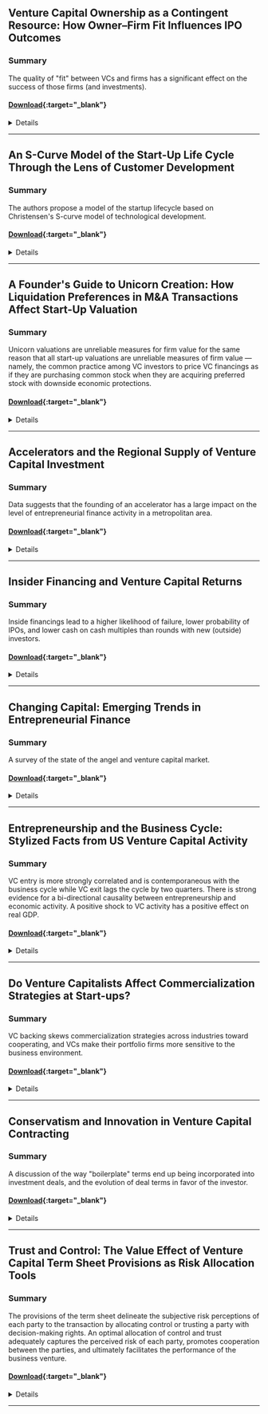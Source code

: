 ## Venture Capital Ownership as a Contingent Resource: How Owner–Firm Fit Influences IPO Outcomes


### Summary

The quality of "fit" between VCs and firms has a significant effect on the success of those firms (and investments).

#### [Download](http://amj.aom.org/content/59/3/930.abstract){:target="_blank"}


<details> <div markdown="1">

### Academy of Management Journal, 2016

### Authors
* Razvan Lungeanu - Pennsylvania State University
* Edward J. Zajac - Northwestern University


### Abstract

> This study seeks to contribute to the literature on corporate ownership and firm performance by advancing an expertise-based perspective that views owners as a contingent resource. Specifically, we propose that heterogeneous prior experiences of corporate owners creates identifiable and evolving differences in owner expertise, and that these differences in expertise, when matched appropriately to firms’ specific and changing strategic needs, will be a source of value over the life cycle of a firm. We draw from the venture capital (VC) context to identify ex ante the meaningful differences in owner expertise, as well as the firm-specific situations in which we believe a fit or misfit would exist between VC owners and these private firms. We test and find support for our predictions regarding the performance benefits of well-matched owners and firms using an extensive longitudinal dataset of the population of U.S. private firms seeking to go public from 1997 to 2004, and their VC owners. We discuss the implications of our approach as they relate to future research opportunities across the corporate governance, strategy, and entrepreneurship literatures.
</div> </details>

---

## An S-Curve Model of the Start-Up Life Cycle Through the Lens of Customer Development

### Summary

The authors propose a model of the startup lifecycle based on Christensen's S-curve model of technological development.

#### [Download](http://www.iijournals.com/doi/abs/10.3905/jpe.2015.18.2.023){:target="_blank"}


<details> <div markdown="1">

### The Journal of Private Equity, 2015

### Authors
* Jeffrey Overall - Ryerson University
* Sean Wise - Ryerson University


### Abstract

> Using the S-curve model of entrepreneurship, start-up funding, and customer development as a theoretical foundation, researchers can go in several directions. First, they can take a case study approach by investigating young start-ups and, using their financial statements, plotting performance longitudinally. Next, qualitative assessments can be done to understand potential risks that occur at each phase. Third, researchers can develop a greater understanding of the antecedents of early problems and what corrective actions can be implemented to curb the onset of trouble. Finally, large-scale quantitative assessments can be conducted to understand whether certain control variables, such as industry, culture, level of industrial development of the country, and experience of the entrepreneurs, can influence the stages in the S-curve model of entrepreneurship, start-up funding, and customer development.
</div> </details>

---

## A Founder's Guide to Unicorn Creation: How Liquidation Preferences in M&A Transactions Affect Start-Up Valuation

### Summary

Unicorn valuations are unreliable measures for firm value for the same reason that all start-up valuations are unreliable measures of firm value — namely, the common practice among VC investors to price VC financings as if they are purchasing common stock when they are acquiring preferred stock with downside economic protections.

#### [Download](https://papers.ssrn.com/sol3/papers.cfm?abstract_id=2664236){:target="_blank"}


<details> <div markdown="1">

### Research Handbook on Mergers and Acquisitions (Davidoff-Solomon & Hill, eds.), Forthcoming 

### Authors
* Robert P. Bartlett III - University of California, Berkeley


### Abstract

> This chapter, written for a Research Handbook on Mergers and Acquisitions (Davidoff-Solomon & Hill, eds.), investigates the widespread claim that the billion dollar valuations of “unicorn” start-ups are unreliable because of the manner in which founders bargain for these valuations with their venture capital (VC) investors. In particular, unicorn skeptics posit that VC investors agree to use these valuations in exchange for receiving enhanced preferred stock preferences, particularly enhanced liquidation preferences that are payable on a sale of the company. 

By examining how liquidation preferences affect expected returns of founders and VC investors, this chapter argues that unicorn valuations are indeed unreliable measures of firm value but not for the reasons suggested by unicorn skeptics. While offering enhanced liquidation preferences to an investor can overcome the reduction in expected returns caused by financing a firm at a higher valuation, doing so will generally be more detrimental to a founder’s expected returns than financing the company at a lower valuation using a conventional liquidation preference. Rather, this chapter argues that unicorn valuations are unreliable measures for firm value for the same reason that all start-up valuations are unreliable measures of firm value — namely, the common practice among VC investors to price VC financings as if they are purchasing common stock when they are acquiring preferred stock with downside economic protections. As a result of this practice, the reported valuations of unicorns and non-unicorns alike can be significantly higher than the enterprise value an investor is implicitly placing on a firm when financing it. For founders and prior stockholders, this insight has important implications for understanding the effective enterprise value being used in a financing and avoiding unintended dilution.
</div> </details>

---

## Accelerators and the Regional Supply of Venture Capital Investment


### Summary

Data suggests that the founding of an accelerator has a large impact on the level of entrepreneurial finance activity in a metropolitan area.

#### [Download](https://papers.ssrn.com/sol3/papers.cfm?abstract_id=2518668){:target="_blank"}


<details> <div markdown="1">

### Working paper

### Authors
* Daniel C. Fehder - MIT
* Yael V. Hochberg - NBER; Rice University


### Abstract

> Recent years have seen the rapid emergence of a new type of program aimed at seeding startup companies. These programs, often referred to as accelerators, differ from previously known seed-stage institutions such as incubators and angel groups. While proliferation of such accelerators is evident, evidence on efficacy and role of these programs is scant. Nonetheless, local governments and founders of such programs often cite the motivation for their establishment and funding as the desire to transform their local economies through the establishment of a startup technology cluster in their region. In this paper, we attempt to assess the impact that such programs can have on the entrepreneurial ecosystem of the regions in which they are established, by exploring the effects of accelerators on the availability and provision of seed and early stage venture capital funding in the local region.
</div> </details>

---


## Insider Financing and Venture Capital Returns

### Summary

Inside financings lead to a higher likelihood of failure, lower probability of IPOs, and lower cash on cash multiples than rounds with new (outside) investors.

#### [Download](https://papers.ssrn.com/sol3/papers.cfm?abstract_id=2849681##){:target="_blank"}


<details> <div markdown="1">

### Stanford University Graduate School of Business Research Paper No. 16-45 

### Authors
* Michael Ewens - California Institute of Technology
* Matthew Rhodes-Kropf - Harvard Business School; NBER
* Ilya A. Strebulaev - Stanford University; NBER


### Abstract

> Staged financing of venture capital-backed firms is valuable to both investors and entrepreneurs, but comes with a potential cost: hold-up. With asymmetric information and strong control rights, financial intermediaries may earn rents on their inside knowledge. We find that environments where insiders have the significant potential to hold-up the entrepreneur -- financings where only previous investors participate -- have predictable outcomes and returns. However, in contrast to predictions from the theory of hold-up, we show that these inside financings lead to a higher likelihood of failure, lower probability of IPOs, and lower cash on cash multiples than rounds with new (outside) investors. Inside financings also appear to be negative NPV, suggesting that investors make inefficient continuation decisions. We propose a novel alternative and show how the findings are consistent with a manifestation of an agency problem driven by changing opportunity costs over the VC fund life-cycle.
</div> </details>

---


## Changing Capital: Emerging Trends in Entrepreneurial Finance


### Summary

A survey of the state of the angel and venture capital market.

#### [Download](https://papers.ssrn.com/sol3/papers.cfm?abstract_id=2859883){:target="_blank"}


<details> <div markdown="1">

### Kauffman Foundation

### Authors
* Ewing Marion Kauffman Foundation 


### Abstract

> Capital is obviously vital to entrepreneurs, and the sources and types of capital available to them are changing. The gaps that exist between investors and entrepreneurs have narrowed due to networks created by new technologies. Easier communication has created new ways for investors to aggregate and deploy capital. Furthermore, the transaction costs of capital formation are falling rapidly, as evidenced by the growth of phenomena such as crowdfunding, online angel syndicates, online lending, and new venture funds operating beyond traditional hubs and with novel investing goals.

The Kauffman Foundation seeks to provide improved data and analysis about trends in entrepreneurial capital formation so that we can encourage efforts to enhance the success rates of entrepreneurs everywhere. This report examines current developments in the field, draws out some broad trends, and considers their implications for entrepreneurs. 

Data collection was carried out across several parts of the emerging capital landscape. Fourteen interviews were completed with experts across venture capital (VC), angel, crowdfunding, microfinance, and others involved with new financial technologies and products. Datasets and key industry publications were analyzed for venture capital (National Venture Capital Association and Thomson Reuters), angel syndicate investments (Angel Capital Association, Angel Resource Institute, Halo, and Pitchbook), angel investors (Center for Venture Research), and crowdfunding (Equity crowdfunding portals, Crowdnetic, and Kickstarter). More information on methodology and the datasets used can be made available upon request.
</div> </details>

---


## Entrepreneurship and the Business Cycle: Stylized Facts from US Venture Capital Activity


### Summary

VC entry is more strongly correlated and is contemporaneous with the business cycle while VC exit lags the cycle by two quarters. There is strong evidence for a bi-directional causality between entrepreneurship and economic activity. A positive shock to VC activity has a positive effect on real GDP.

#### [Download](https://papers.ssrn.com/sol3/papers.cfm?abstract_id=2796458){:target="_blank"}


<details> <div markdown="1">

### Carleton Economic Papers

### Authors
* Hashmat U Khan - Carleton University
* Pythagoras Petratos - University of Oxford, Said Business School


### Abstract

> We consider US Venture Capital (VC) activity as a measure of entrepreneurship and study its relationship with the business cycle. This measure addresses some biases in alternative measures such as self-employment and business ownership that have been considered in previous literature. Despite the well-known volatility in VC activity, it remains an important source of funding for entrepreneurs engaging in innovative business creation. We document key stylized facts for VC entry (seed and start-up stage) and VC exit (late stage) at the aggregate and sectoral level. VC entry is more strongly correlated and is contemporaneous with the business cycle while VC exit lags the cycle by two quarters. There is strong evidence for a bi-directional causality between entrepreneurship and economic activity. A positive shock to VC activity has a positive effect on real GDP. Our findings can help inform policies designed to support entrepreneurship.


</div> </details>

---


## Do Venture Capitalists Affect Commercialization Strategies at Start-ups?

### Summary

VC backing skews commercialization strategies across industries toward cooperating, and VCs make their portfolio firms more sensitive to the business environment.

#### [Download](https://www.files.ethz.ch/isn/29335/globalization%202000-006.pdf){:target="_blank"}


<details> <div markdown="1">

### MIT IPC Globalization Working Paper 00-006

### Authors
* David Hsu - MIT


### Abstract

> I empirically study the effect of venture capital (VC) on product development and commercialization strategy of start-up organizations. In doing so, I segment entrant commercialization strategies into two camps according to competitive effect: to
“cooperate” is to license-out technology or be acquired, while to “compete” is to develop technology independently. Building on the work of Gans, Hsu, and Stern (2000) on the drivers of entrant commercialization strategy, this paper examines the direct and indirect effects of VC on product development and competition. I start with two important determinants of start-up commercialization strategy: (1) the entrant’s relative investment cost of acquiring and controlling complementary assets needed to successfully commercialize its innovation, and (2) the entrant’s ability to effectively protect its intellectual property. I then test a novel sample of 118 technology-based projects divided almost evenly between two mechanisms of entrepreneurial finance. These two mechanisms differ in institutional detail in ways that allow a quasi-experiment of the
effect of VC on start-up commercialization strategy. The U.S. Small Business Innovative Research (SBIR) program provides a grant to R&D without taking equity in a start-up or changing the corporate governance of project development. In contrast, VCs take an equity stake and participate in corporate governance in exchange for capital. Neither of these financing mechanisms, however, alters the underlying complementary asset or intellectual property regime associated with the project. Two main findings about the commercialization strategy and product market effects of venture capital emerge: (1) VC backing skews commercialization strategies across industries toward cooperating, and (2) VCs make their portfolio firms more sensitive to the business environment.
</div> </details>

---


## Conservatism and Innovation in Venture Capital Contracting 

### Summary

A discussion of the way "boilerplate" terms end up being incorporated into investment deals, and the evolution of deal terms in favor of the investor.

#### [Download](https://www.cambridge.org/core/journals/european-business-organization-law-review-ebor/article/div-classtitleconservatism-and-innovation-in-venture-capital-contractingdiv/CD7B41F711EC2D6787900988643B3D43){:target="_blank"}


<details> <div markdown="1">

### European Business Organization Law Review, 2014

### Authors
* Joseph A. McCahery - Tilburg Law School
* Erik P.M. Vermeulen - Tilburg Law School


### Abstract

> We conjecture that venture capitalists and their investors often fall prey to what is known as ‘collective conservatism’. We investigate this conjecture by analysing boilerplate provisions in limited partnership agreements. When investors accept suboptimal boilerplate provisions it is not because they believe that the standardised terms and conditions sufficiently align the interests of investors and fund managers, but merely because they think their peers, including their competitors, prefer to include them in the limited partnership agreement. We find that the financial crisis has facilitated some notable deviations in the boilerplate provisions that are designed to facilitate the return of confidence in the venture capital industry. We argue that a gradual shift may be taking place towards more investor-favourable limited partnership agreements or separate account and pledge fund arrangements. These shifts — which do not lead to significant changes in limited partnership agreements — appear to be particularly effective for bigger funds that increasingly focus on later-stage investments. We show that early-stage funds are more inclined to enter into innovative collaborative agreements. Collaborative agreements differ from traditional limited partnership agreements in that they focus less on curtailing principal-agent problems and more on joint development and value creation.

</div> </details>

---

## Trust and Control: The Value Effect of Venture Capital Term Sheet Provisions as Risk Allocation Tools

### Summary

The provisions of the term sheet delineate the subjective risk perceptions of each party to the transaction by allocating control or trusting a party with decision-making rights. An optimal allocation of control and trust adequately captures the perceived risk of each party, promotes cooperation between the parties, and ultimately facilitates the performance of the business venture.

#### [Download](http://repository.law.umich.edu/cgi/viewcontent.cgi?article=1031&context=mbelr){:target="_blank"}


<details> <div markdown="1">

### Michigan Business & Entrepreneurial Law Review, 2015

### Authors
* Jason M. Gordon - Georgia Gwinnett College School of Business
* David Orozco - Florida State University College of Business


### Abstract

> The parties to a venture funding agreement are in a state of coopetition. The parties account for perceived risk in the entrepreneur-investor relationship through varying levels of control demanded from and trust afforded to the other party. The level of risk perceived by each party may differ along individual aspects of the prospective equity deal. The provisions of the term sheet delineate the subjective risk perceptions of each party to the transaction by allocating control or trusting a party with decision-making rights. When negotiating term sheet provisions, a party should seek to understand and recognize the risk perceived by the other party and attempt to afford the level of control or trust necessary to achieve a relational agreement that provides the greatest value for the parties collectively. An optimal allocation of control and trust adequately captures the perceived risk of each party, promotes cooperation between the parties, and ultimately facilitates the performance of the business venture. Understanding the subjective risk perceptions of each party to the investment transaction will facilitate the objective of negotiating a term sheet that maximizes the value created for all parties.
</div> </details>

---

